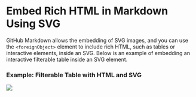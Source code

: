 # Embed Rich HTML in Markdown Using SVG

GitHub Markdown allows the embedding of SVG images, and you can use the `<foreignObject>` element to include rich HTML, such as tables or interactive elements, inside an SVG. Below is an example of embedding an interactive filterable table inside an SVG element.

### Example: Filterable Table with HTML and SVG

![](./image.svg)